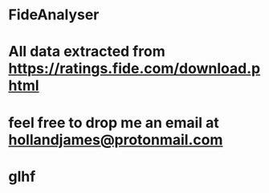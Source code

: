 # FideAnalyser
# All data extracted from https://ratings.fide.com/download.phtml
# feel free to drop me an email at hollandjames@protonmail.com
# glhf